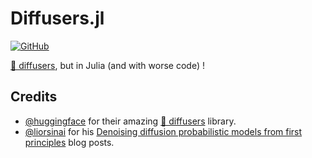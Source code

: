 # Diffusers.jl

[![GitHub](https://img.shields.io/github/license/Laurent2916/diffusers.jl)](https://github.com/Laurent2916/diffusers.jl/blob/master/LICENSE)

[🤗 diffusers](https://github.com/huggingface/diffusers/), but in Julia (and with worse code) !


## Credits

- [@huggingface](https://github.com/huggingface) for their amazing [🤗 diffusers](https://github.com/huggingface/diffusers/) library.
- [@liorsinai](https://github.com/liorsinai) for his [Denoising diffusion probabilistic models from first principles](https://liorsinai.github.io/coding/2022/12/03/denoising-diffusion-1-spiral.html) blog posts.
